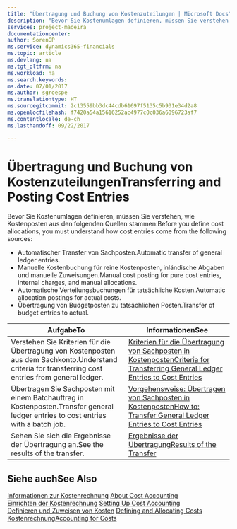 ```yaml
---
title: "Übertragung und Buchung von Kostenzuteilungen | Microsoft Docs"
description: "Bevor Sie Kostenumlagen definieren, müssen Sie verstehen, woher Kostenposten stammen:"
services: project-madeira
documentationcenter: 
author: SorenGP
ms.service: dynamics365-financials
ms.topic: article
ms.devlang: na
ms.tgt_pltfrm: na
ms.workload: na
ms.search.keywords: 
ms.date: 07/01/2017
ms.author: sgroespe
ms.translationtype: HT
ms.sourcegitcommit: 2c13559bb3dc44cdb61697f5135c5b931e34d2a8
ms.openlocfilehash: f7420a54a15616252ac4977c0c036a6096723af7
ms.contentlocale: de-ch
ms.lasthandoff: 09/22/2017

---
```

# <a name="transferring-and-posting-cost-entries"></a><span data-ttu-id="8878a-103">Übertragung und Buchung von Kostenzuteilungen</span><span class="sxs-lookup"><span data-stu-id="8878a-103">Transferring and Posting Cost Entries</span></span>
<span data-ttu-id="8878a-104">Bevor Sie Kostenumlagen definieren, müssen Sie verstehen, wie Kostenposten aus den folgenden Quellen stammen:</span><span class="sxs-lookup"><span data-stu-id="8878a-104">Before you define cost allocations, you must understand how cost entries come from the following sources:</span></span>  

-   <span data-ttu-id="8878a-105">Automatischer Transfer von Sachposten.</span><span class="sxs-lookup"><span data-stu-id="8878a-105">Automatic transfer of general ledger entries.</span></span>  
-   <span data-ttu-id="8878a-106">Manuelle Kostenbuchung für reine Kostenposten, inländische Abgaben und manuelle Zuweisungen.</span><span class="sxs-lookup"><span data-stu-id="8878a-106">Manual cost posting for pure cost entries, internal charges, and manual allocations.</span></span>  
-   <span data-ttu-id="8878a-107">Automatische Verteilungsbuchungen für tatsächliche Kosten.</span><span class="sxs-lookup"><span data-stu-id="8878a-107">Automatic allocation postings for actual costs.</span></span>  
-   <span data-ttu-id="8878a-108">Übertragung von Budgetposten zu tatsächlichen Posten.</span><span class="sxs-lookup"><span data-stu-id="8878a-108">Transfer of budget entries to actual.</span></span>  

|<span data-ttu-id="8878a-109">**Aufgabe**</span><span class="sxs-lookup"><span data-stu-id="8878a-109">**To**</span></span>|<span data-ttu-id="8878a-110">**Informationen**</span><span class="sxs-lookup"><span data-stu-id="8878a-110">**See**</span></span>|  
|------------|-------------|  
|<span data-ttu-id="8878a-111">Verstehen Sie Kriterien für die Übertragung von Kostenposten aus dem Sachkonto.</span><span class="sxs-lookup"><span data-stu-id="8878a-111">Understand criteria for transferring cost entries from general ledger.</span></span>|[<span data-ttu-id="8878a-112">Kriterien für die Übertragung von Sachposten in Kostenposten</span><span class="sxs-lookup"><span data-stu-id="8878a-112">Criteria for Transferring General Ledger Entries to Cost Entries</span></span>](finance-criteria-for-transferring-general-ledger-entries-to-cost-entries.md)|  
|<span data-ttu-id="8878a-113">Übertragen Sie Sachposten mit einem Batchauftrag in Kostenposten.</span><span class="sxs-lookup"><span data-stu-id="8878a-113">Transfer general ledger entries to cost entries with a batch job.</span></span>|[<span data-ttu-id="8878a-114">Vorgehensweise: Übertragen von Sachposten in Kostenposten</span><span class="sxs-lookup"><span data-stu-id="8878a-114">How to: Transfer General Ledger Entries to Cost Entries</span></span>](finance-how-to-transfer-general-ledger-entries-to-cost-entries.md)|  
|<span data-ttu-id="8878a-115">Sehen Sie sich die Ergebnisse der Übertragung an.</span><span class="sxs-lookup"><span data-stu-id="8878a-115">See the results of the transfer.</span></span>|[<span data-ttu-id="8878a-116">Ergebnisse der Übertragung</span><span class="sxs-lookup"><span data-stu-id="8878a-116">Results of the Transfer</span></span>](finance-results-of-the-transfer.md)|  

## <a name="see-also"></a><span data-ttu-id="8878a-117">Siehe auch</span><span class="sxs-lookup"><span data-stu-id="8878a-117">See Also</span></span>  
 <span data-ttu-id="8878a-118">[Informationen zur Kostenrechnung](finance-about-cost-accounting.md) </span><span class="sxs-lookup"><span data-stu-id="8878a-118">[About Cost Accounting](finance-about-cost-accounting.md) </span></span>  
 <span data-ttu-id="8878a-119">[Einrichten der Kostenrechnung](finance-set-up-cost-accounting.md) </span><span class="sxs-lookup"><span data-stu-id="8878a-119">[Setting Up Cost Accounting](finance-set-up-cost-accounting.md) </span></span>  
 <span data-ttu-id="8878a-120">[Definieren und Zuweisen von Kosten](finance-define-and-allocate-costs.md) </span><span class="sxs-lookup"><span data-stu-id="8878a-120">[Defining and Allocating Costs](finance-define-and-allocate-costs.md) </span></span>  
 [<span data-ttu-id="8878a-121">Kostenrechnung</span><span class="sxs-lookup"><span data-stu-id="8878a-121">Accounting for Costs</span></span>](finance-manage-cost-accounting.md)

